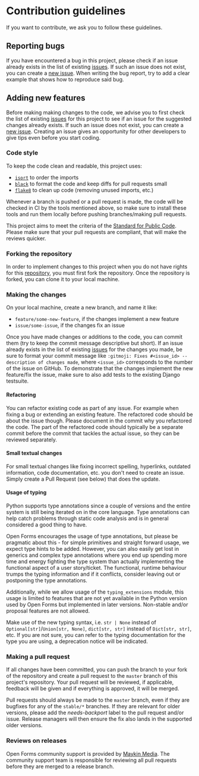 # Contribution guidelines

If you want to contribute, we ask you to follow these guidelines.

## Reporting bugs

If you have encountered a bug in this project, please check if an issue already exists in the list
of existing [issues][issues]. If such an issue does not exist, you can create a [new
issue][new_issue]. When writing the bug report, try to add a clear example that shows how to
reproduce said bug.

## Adding new features

Before making making changes to the code, we advise you to first check the list of existing
[issues][issues] for this project to see if an issue for the suggested changes already exists. If
such an issue does not exist, you can create a [new issue][new_issue]. Creating an issue gives an
opportunity for other developers to give tips even before you start coding.

### Code style

To keep the code clean and readable, this project uses:

- [`isort`](https://github.com/timothycrosley/isort) to order the imports
- [`black`](https://github.com/psf/black) to format the code and keep diffs for pull requests small
- [`flake8`](https://github.com/PyCQA/flake8) to clean up code (removing unused imports, etc.)

Whenever a branch is pushed or a pull request is made, the code will be checked in CI by the tools
mentioned above, so make sure to install these tools and run them locally before pushing
branches/making pull requests.

This project aims to meet the criteria of the [Standard for Public Code][standard_for_public_code].
Please make sure that your pull requests are compliant, that will make the reviews quicker.

### Forking the repository

In order to implement changes to this project when you do not have rights for this
[repository][repository], you must first fork the repository. Once the repository is forked, you can
clone it to your local machine.

### Making the changes

On your local machine, create a new branch, and name it like:

- `feature/some-new-feature`, if the changes implement a new feature
- `issue/some-issue`, if the changes fix an issue

Once you have made changes or additions to the code, you can commit them (try to keep the commit
message descriptive but short). If an issue already exists in the list of existing [issues][issues]
for the changes you made, be sure to format your commit message like
`:gitmoji: Fixes #<issue_id> -- description of changes made`, where `<issue_id>` corresponds to the
number of the issue on GitHub. To demonstrate that the changes implement the new feature/fix the
issue, make sure to also add tests to the existing Django testsuite.

#### Refactoring

You can refactor existing code as part of any issue. For example when fixing a bug or extending an
existing feature. The refactored code should be about the issue though. Please document in the
commit why you refactored the code. The part of the refactored code should typically be a separate
commit before the commit that tackles the actual issue, so they can be reviewed separately.

#### Small textual changes

For small textual changes like fixing incorrect spelling, hyperlinks, outdated information, code
documentation, etc. you don't need to create an issue. Simply create a Pull Request (see below) that
does the update.

#### Usage of typing

Python supports type annotations since a couple of versions and the entire system is still being
iterated on in the core language. Type annotations can help catch problems through static code
analysis and is in general considered a good thing to have.

Open Forms encourages the usage of type annotations, but please be pragmatic about this - for simple
primitives and straight forward usage, we expect type hints to be added. However, you can also
easily get lost in generics and complex type annotations where you end up spending more time and
energy fighting the type system than actually implementing the functional aspect of a user
story/ticket. The functional, runtime behaviour trumps the typing information and if it conflicts,
consider leaving out or postponing the type annotations.

Additionally, while we allow usage of the `typing_extensions` module, this usage is limited to
features that are not yet available in the Python version used by Open Forms but implemented in
later versions. Non-stable and/or proposal features are not allowed.

Make use of the new typing syntax, i.e. `str | None` instead of `Optional[str]`/`Union[str, None]`,
`dict[str, str]` instead of `Dict[str, str]`, etc. If you are not sure, you can refer to the typing
documentation for the type you are using, a deprecation notice will be indicated.

### Making a pull request

If all changes have been committed, you can push the branch to your fork of the repository and
create a pull request to the `master` branch of this project's repository. Your pull request will be
reviewed, if applicable, feedback will be given and if everything is approved, it will be merged.

Pull requests should always be made to the `master` branch, even if they are bugfixes for any of the
`stable/*` branches. If they are relevant for older versions, please add the _needs-backport_ label
to the pull request and/or issue. Release managers will then ensure the fix also lands in the
supported older versions.

### Reviews on releases

Open Forms community support is provided by [Maykin Media][maykin_media]. The community support team
is responsible for reviewing all pull requests before they are merged to a release branch.

[issues]: https://github.com/open-formulieren/open-forms/issues
[new_issue]: https://github.com/open-formulieren/open-forms/issues/new/choose
[mailinglist]: t.b.d.
[standard_for_public_code]: https://standard.publiccode.net
[repository]: https://github.com/open-formulieren/open-forms
[maykin_media]: https://www.maykinmedia.nl
